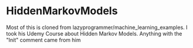 # HiddenMarkovModels
Most of this is cloned from lazyprogrammer/machine_learning_examples. I took his Udemy Course about Hidden Markov Models. 
Anything with the "Init" comment came from him
